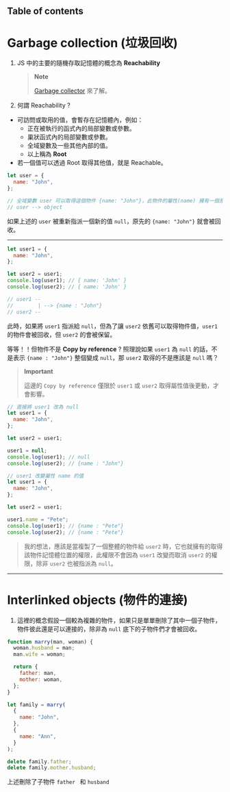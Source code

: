 ## Table of contents

# Garbage collection (垃圾回收)

1. JS 中的主要的隨機存取記憶體的概念為 **Reachability**

   > **Note**
   >
   > [Garbage collector](<https://en.wikipedia.org/wiki/Garbage_collection_(computer_science)>) 來了解。

2. 何謂 Reachability ?

- 可訪問或取用的值，會暫存在記憶體內，例如：
  - 正在被執行的函式內的局部變數或參數。
  - 巢狀函式內的局部變數或參數。
  - 全域變數及一些其他內部的值。
  - 以上稱為 **Root**
- 若一個值可以透過 Root 取得其他值，就是 Reachable。

```javascript
let user = {
  name: "John",
};

// 全域變數 user 可以取得這個物件 {name: "John"}，此物件的屬性(name) 擁有一個原始型別的值 (John)
// user --> object
```

如果上述的 `user` 被重新指派一個新的值 `null`，原先的 `{name: "John"}` 就會被回收。

---

```javascript
let user1 = {
  name: "John",
};

let user2 = user1;
console.log(user1); // { name: 'John' }
console.log(user2); // { name: 'John' }

// user1 --
//        | --> {name : "John"}
// user2 --
```

此時，如果將 `user1` 指派給 `null`，但為了讓 `user2` 依舊可以取得物件值，`user1` 的物件會被回收，但 `user2` 的會被保留。

等等！！但物件不是 **Copy by reference** ? 照理說如果 `user1` 為 `null` 的話，不是表示 `{name : "John"}` 整個變成 `null`，那 `user2` 取得的不是應該是 `null` 嗎？

> **Important**
>
> 這邊的 `Copy by reference` 僅限於 `user1` 或 `user2` 取得屬性值後更動，才會影響。

```javascript
// 直接將 user1 改為 null
let user1 = {
  name: "John",
};

let user2 = user1;

user1 = null;
console.log(user1); // null
console.log(user2); // {name : "John"}
```

```javascript
// user1 改變屬性 name 的值
let user1 = {
  name: "John",
};

let user2 = user1;

user1.name = "Pete";
console.log(user1); // {name : "Pete"}
console.log(user2); // {name : "Pete"}
```

> 我的想法，應該是當複製了一個整體的物件給 `user2` 時，它也就擁有的取得該物件記憶體位置的權限，此權限不會因為 `user1` 改變而取消 `user2` 的權限，除非 `user2` 也被指派為 `null`。

---

# Interlinked objects (物件的連接)

1. 這裡的概念假設一個較為複雜的物件，如果只是單單刪除了其中一個子物件，物件彼此還是可以連接的，除非為 `null` 底下的子物件們才會被回收。

```javascript
function marry(man, woman) {
  woman.husband = man;
  man.wife = woman;

  return {
    father: man,
    mother: woman,
  };
}

let family = marry(
  {
    name: "John",
  },
  {
    name: "Ann",
  }
);

delete family.father;
delete family.mother.husband;
```

上述刪除了子物件 `father ` 和 `husband`

